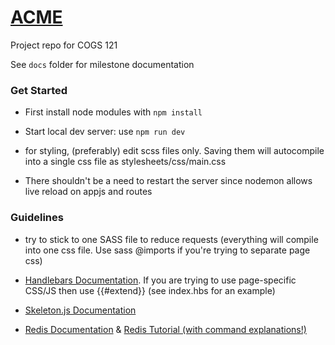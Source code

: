 # [ACME](acme-cogs121.herokuapp.com)

Project repo for COGS 121

See `docs` folder for milestone documentation

### Get Started

- First install node modules with `npm install`

- Start local dev server: use `npm run dev`

- for styling, (preferably) edit scss files only. Saving them will autocompile into a single css file as stylesheets/css/main.css

- There shouldn't be a need to restart the server since nodemon allows live reload on appjs and routes

### Guidelines

- try to stick to one SASS file to reduce requests (everything will compile into one css file. Use sass @imports if you're trying to separate page css)

- [Handlebars Documentation](http://handlebarsjs.com/). If you are trying to use page-specific CSS/JS then use {{#extend}} (see index.hbs for an example)

- [Skeleton.js Documentation](http://getskeleton.com/)

- [Redis Documentation](https://github.com/NodeRedis/node_redis) & [Redis Tutorial (with command explanations!)](https://redis.io/topics/twitter-clone)